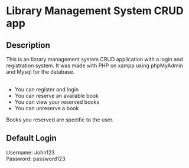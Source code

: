 <h1>Library Management System CRUD app</h1>
<h2>Description</h2>
This is an library management system CRUD application with a login and registration system. It was made with PHP on xampp using phpMyAdmin and Mysql for the database.<br><br>

- You can register and login
- You can reserve an available book
- You can view your reserved books
- You can unreserve a book

Books you reserved are specific to the user.

<h2>Default Login</h2>
Username: John123<br>
Password: password123
